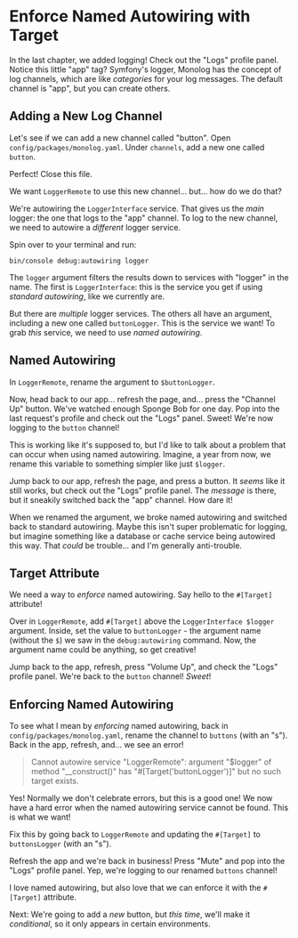 # Enforce Named Autowiring with Target

In the last chapter, we added logging!
Check out the "Logs" profile panel. Notice this little "app" tag?
Symfony's logger, Monolog has the concept of log channels, which are like
*categories* for your log messages. The default channel is "app", but you can
create others.

## Adding a New Log Channel

Let's see if we can add a new channel called "button". Open
`config/packages/monolog.yaml`. Under `channels`, add a new one
called `button`.

Perfect! Close this file.

We want `LoggerRemote` to use this new channel... but... how do we do that?

We're autowiring the `LoggerInterface` service. That gives us the
*main* logger: the one that logs to the "app" channel. To log to the new
channel, we need to autowire a *different* logger service.

Spin over to your terminal and run:

```terminal
bin/console debug:autowiring logger
```

The `logger` argument filters the results down to services with "logger"
in the name. The first is `LoggerInterface`: this is the service you get if using
*standard autowiring*, like we currently are.

But there are *multiple* logger services. The others all have an argument, 
including a new one called `buttonLogger`. This is the service we want!
To grab *this* service, we need to use *named autowiring*.

## Named Autowiring

In `LoggerRemote`, rename the argument to `$buttonLogger`.

Now, head back to our app... refresh the page, and... press the "Channel Up"
button. We've watched enough Sponge Bob for one day. Pop into the last request's
profile and check out the "Logs" panel. Sweet! We're now logging to the `button` channel!

This is working like it's supposed to, but I'd like to talk
about a problem that can occur when using named autowiring. Imagine,
a year from now, we rename this variable to something simpler like
just `$logger`.

Jump back to our app, refresh the page, and press a button. It *seems* like it
still works, but check out the "Logs" profile panel. The *message* is there, 
but it sneakily switched back the "app" channel. How dare it!

When we renamed the argument, we broke named autowiring and switched back to
standard autowiring. Maybe this isn't super problematic for logging, but
imagine something like a database or cache service being autowired
this way. That *could* be trouble... and I'm generally anti-trouble.

## Target Attribute

We need a way to *enforce* named autowiring. Say hello to the `#[Target]`
attribute!

Over in `LoggerRemote`, add `#[Target]` above the `LoggerInterface $logger`
argument. Inside, set the value to `buttonLogger` - the argument name
(without the `$`) we saw in the `debug:autowiring` command. Now, the
argument name could be anything, so get creative!

Jump back to the app, refresh, press "Volume Up", and check the "Logs" profile
panel. We're back to the `button` channel! *Sweet*!

## Enforcing Named Autowiring

To see what I mean by *enforcing* named autowiring, back in
`config/packages/monolog.yaml`, rename the channel to `buttons` (with an "s").
Back in the app, refresh, and... we see an error!

> Cannot autowire service "LoggerRemote": argument "$logger" of method
> "__construct()" has "#[Target('buttonLogger')]" but no such target exists.

Yes! Normally we don't celebrate errors, but this is a good one! We now have a
hard error when the named autowiring service cannot be found. This is what we
want!

Fix this by going back to `LoggerRemote` and updating the `#[Target]`
to `buttonsLogger` (with an "s").

Refresh the app and we're back in business! Press "Mute" and pop into the
"Logs" profile panel. Yep, we're logging to our renamed `buttons` channel!

I love named autowiring, but also love that we can enforce it with the
`#[Target]` attribute.

Next: We're going to add a *new* button, but *this time*, we'll make it
*conditional*, so it only appears in certain environments.
